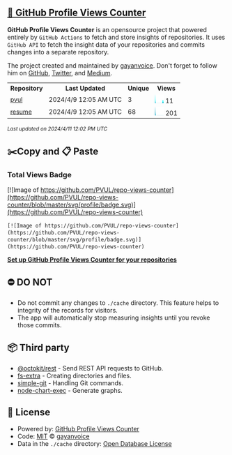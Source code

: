 ## [🚀 GitHub Profile Views Counter](https://github.com/gayanvoice/github-profile-views-counter)
**GitHub Profile Views Counter** is an opensource project that powered entirely by  `GitHub Actions` to fetch and store insights of repositories.
It uses `GitHub API` to fetch the insight data of your repositories and commits changes into a separate repository.

The project created and maintained by [gayanvoice](https://github.com/gayanvoice). Don't forget to follow him on [GitHub](https://github.com/gayanvoice), [Twitter](https://twitter.com/gayanvoice), and [Medium](https://gayanvoice.medium.com/).

<table>
	<tr>
		<th>
			Repository
		</th>
		<th>
			Last Updated
		</th>
		<th>
			Unique
		</th>
		<th>
			Views
		</th>
	</tr>
	<tr>
		<td>
			<a href="https://github.com/PVUL/repo-views-counter/tree/master/readme/315795833/year.md">
				pvul
			</a>
		</td>
		<td>
			2024/4/9 12:05 AM UTC
		</td>
		<td>
			3
		</td>
		<td>
			<img alt="Response time graph" src="https://github.com/PVUL/repo-views-counter/raw/master/graph/315795833/small/year.png" height="20"> 11
		</td>
	</tr>
	<tr>
		<td>
			<a href="https://github.com/PVUL/repo-views-counter/tree/master/readme/527650736/year.md">
				resume
			</a>
		</td>
		<td>
			2024/4/9 12:05 AM UTC
		</td>
		<td>
			68
		</td>
		<td>
			<img alt="Response time graph" src="https://github.com/PVUL/repo-views-counter/raw/master/graph/527650736/small/year.png" height="20"> 201
		</td>
	</tr>
</table>

<small><i>Last updated on 2024/4/11 12:02 PM UTC</i></small>

## ✂️Copy and 📋 Paste
### Total Views Badge
[![Image of https://github.com/PVUL/repo-views-counter](https://github.com/PVUL/repo-views-counter/blob/master/svg/profile/badge.svg)](https://github.com/PVUL/repo-views-counter)

```readme
[![Image of https://github.com/PVUL/repo-views-counter](https://github.com/PVUL/repo-views-counter/blob/master/svg/profile/badge.svg)](https://github.com/PVUL/repo-views-counter)
```
[**Set up GitHub Profile Views Counter for your repositories**](https://github.com/gayanvoice/github-profile-views-counter)
## ⛔ DO NOT
- Do not commit any changes to `./cache` directory. This feature helps to integrity of the records for visitors.
- The app will automatically stop measuring insights until you revoke those commits.
## 📦 Third party

- [@octokit/rest](https://www.npmjs.com/package/@octokit/rest) - Send REST API requests to GitHub.
- [fs-extra](https://www.npmjs.com/package/fs-extra) - Creating directories and files.
- [simple-git](https://www.npmjs.com/package/simple-git) - Handling Git commands.
- [node-chart-exec](https://www.npmjs.com/package/node-chart-exec) - Generate graphs.
## 📄 License
- Powered by: [GitHub Profile Views Counter](https://github.com/gayanvoice/github-profile-views-counter)
- Code: [MIT](./LICENSE) © [gayanvoice](https://github.com/gayanvoice)
- Data in the `./cache` directory: [Open Database License](https://opendatacommons.org/licenses/odbl/1-0/)